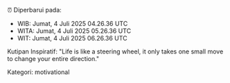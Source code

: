 ⏰ Diperbarui pada:
- WIB: Jumat, 4 Juli 2025 04.26.36 UTC
- WITA: Jumat, 4 Juli 2025 05.26.36 UTC
- WIT: Jumat, 4 Juli 2025 06.26.36 UTC

Kutipan Inspiratif:
"Life is like a steering wheel, it only takes one small move to change your entire direction."


Kategori: motivational

